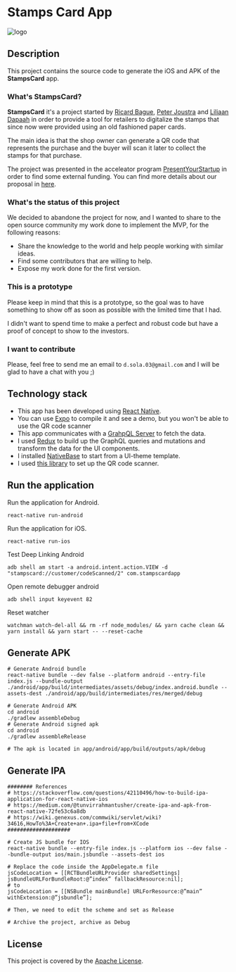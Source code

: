 # Stamps Card App
![logo](https://images.squarespace-cdn.com/content/v1/5707c08f27d4bdcee14a44f9/1572541401149-WYWGCQCB3UADQ99JMUUY/ke17ZwdGBToddI8pDm48kCt6MzQGsJND2O8YORDFTKVZw-zPPgdn4jUwVcJE1ZvWhcwhEtWJXoshNdA9f1qD7XaGPskfQtVutuSA2B-JW6y-siY7odiHalq6Xty-0b5VLpsaPMdDGeh7H6XjVKA71A/STAMPSCARD.COM+Logo.png)

## Description
This project contains the source code to generate the iOS and APK of the **StampsCard** app. 

### What's StampsCard?
**StampsCard** it's a project started by [Ricard Bague](https://www.linkedin.com/in/ricard-bague-ponsa-527a863b), [Peter Joustra](https://www.linkedin.com/in/peter-joustra-49841b4/) and [Liliaan Dapaah](https://www.linkedin.com/in/lilian-dapaah-%E2%98%85-3009099/) in order to provide a tool for retailers to digitalize the stamps that since now were provided using an old fashioned paper cards.

The main idea is that the shop owner can generate a QR code that represents the purchase and the buyer will scan it later to collect the stamps for that purchase.

The project was presented in the acceleator program [PresentYourStartup](https://www.presentyourstartup.nl/) in order to find some external funding. You can find more details about our proposal in [here](https://www.presentyourstartup.nl/semifinalists-2019/2019/10/30/tickete-8zkyb-8xyjd-9xkyw-23jyr-gyfxb-4fm8t).


### What's the status of this project

We decided to abandone the project for now, and I wanted to share to the open source community my work done to implement the MVP, for the following reasons:
- Share the knowledge to the world and help people working with similar ideas.
- Find some contributors that are willing to help.
- Expose my work done for the first version.
  
### This is a prototype
Please keep in mind that this is a prototype, so the goal was to have something to show off as soon as possible with the limited time that I had. 

I didn't want to spend time to make a perfect and robust code but have a proof of concept to show to the investors.

### I want to contribute
Please, feel free to send me an email to `d.sola.03@gmail.com` and I will be glad to have a chat with you ;)


## Technology stack
- This app has been developed using [React Native](https://reactnative.dev/).
- You can use [Expo](https://expo.io/) to compile it and see a demo, but you won't be able to use the QR code scanner
- This app communicates with a [GrahpQL Server](https://github.com/StampsCard/stamps-card-api) to fetch the data.
- I used [Redux](https://redux.js.org/) to build up the GraphQL queries and mutations and transform the data for the UI components.
- I installed [NativeBase](https://nativebase.io/) to start from a UI-theme template.
- I used [this library](https://github.com/moaazsidat/react-native-qrcode-scanner) to set up the QR code scanner.

## Run the application

Run the application for Android.
```$bash
react-native run-android
```
Run the application for iOS.
```$bash
react-native run-ios
```
Test Deep Linking Android
```$bash
adb shell am start -a android.intent.action.VIEW -d "stampscard://customer/codeScanned/2" com.stampscardapp
```
Open remote debugger android
```$bash
adb shell input keyevent 82
```
Reset watcher
```$bash
watchman watch-del-all && rm -rf node_modules/ && yarn cache clean && yarn install && yarn start -- --reset-cache
```

## Generate APK
```$bash
# Generate Android bundle
react-native bundle --dev false --platform android --entry-file index.js --bundle-output ./android/app/build/intermediates/assets/debug/index.android.bundle --assets-dest ./android/app/build/intermediates/res/merged/debug

# Generate Android APK
cd android
./gradlew assembleDebug
# Generate Android signed apk
cd android
./gradlew assembleRelease

# The apk is located in app/android/app/build/outputs/apk/debug
```

## Generate IPA
```$bash
######## References
# https://stackoverflow.com/questions/42110496/how-to-build-ipa-application-for-react-native-ios
# https://medium.com/@tunvirrahmantusher/create-ipa-and-apk-from-react-native-72fe53c6a8db
# https://wiki.genexus.com/commwiki/servlet/wiki?34616,HowTo%3A+Create+an+.ipa+file+from+XCode
####################

# Create JS bundle for IOS
react-native bundle --entry-file index.js --platform ios --dev false --bundle-output ios/main.jsbundle --assets-dest ios

# Replace the code inside the AppDelegate.m file
jsCodeLocation = [[RCTBundleURLProvider sharedSettings] jsBundleURLForBundleRoot:@”index” fallbackResource:nil];
# to
jsCodeLocation = [[NSBundle mainBundle] URLForResource:@”main” withExtension:@”jsbundle”];

# Then, we need to edit the scheme and set as Release

# Archive the project, archive as Debug
```

## License
This project is covered by the [Apache License](https://opensource.org/licenses/Apache-2.0).